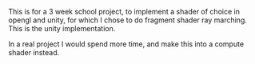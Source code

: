 This is for a 3 week school project, to implement a shader of choice in opengl and unity, for which I chose to do fragment shader ray marching. This is the unity implementation.

In a real project I would spend more time, and make this into a compute shader instead.
